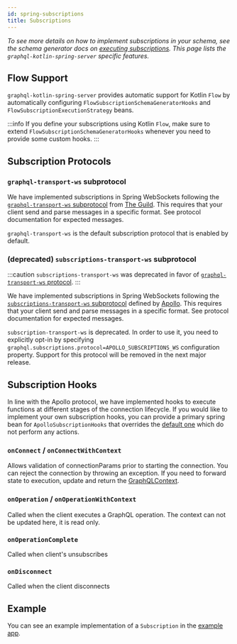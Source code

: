 ```yaml
---
id: spring-subscriptions
title: Subscriptions
---
```

_To see more details on how to implement subscriptions in your schema, see the schema generator docs on [executing subscriptions](../../schema-generator/execution/subscriptions.md).
This page lists the `graphql-kotlin-spring-server` specific features._

## Flow Support

`graphql-kotlin-spring-server` provides automatic support for Kotlin `Flow` by automatically configuring `FlowSubscriptionSchemaGeneratorHooks`
and `FlowSubscriptionExecutionStrategy` beans.

:::info
If you define your subscriptions using Kotlin `Flow`, make sure to extend `FlowSubscriptionSchemaGeneratorHooks` whenever you need to provide some custom hooks.
:::

## Subscription Protocols

### `graphql-transport-ws` subprotocol

We have implemented subscriptions in Spring WebSockets following the [`graphql-transport-ws` subprotocol](https://github.com/enisdenjo/graphql-ws)
from [The Guild](https://the-guild.dev/). This requires that your client send and parse messages in a specific format.
See protocol documentation for expected messages.

`graphql-transport-ws` is the default subscription protocol that is enabled by default.

### (deprecated) `subscriptions-transport-ws` subprotocol

:::caution
`subscriptions-transport-ws` was deprecated in favor of [`graphql-transport-ws` protocol](https://github.com/enisdenjo/graphql-ws).
:::

We have implemented subscriptions in Spring WebSockets following the [`subscriptions-transport-ws` subprotocol](https://github.com/apollographql/subscriptions-transport-ws/blob/master/PROTOCOL.md)
defined by [Apollo](https://www.apollographql.com/). This requires that your client send and parse messages in a specific
format. See protocol documentation for expected messages.

`subscription-transport-ws` is deprecated. In order to use it, you need to explicitly opt-in by specifying `graphql.subscriptions.protocol=APOLLO_SUBSCRIPTIONS_WS`
configuration property. Support for this protocol will be removed in the next major release.

## Subscription Hooks

In line with the Apollo protocol, we have implemented hooks to execute functions at different stages of the connection lifecycle.
If you would like to implement your own subscription hooks, you can provide a primary spring bean for `ApolloSubscriptionHooks` that overrides the [default one](./spring-beans.md) which do not perform any actions.

### `onConnect` / `onConnectWithContext`
Allows validation of connectionParams prior to starting the connection.
You can reject the connection by throwing an exception.
If you need to forward state to execution, update and return the [GraphQLContext](./spring-graphql-context.md).

### `onOperation` / `onOperationWithContext`
Called when the client executes a GraphQL operation. The context can not be updated here, it is read only.

### `onOperationComplete`
Called when client's unsubscribes

### `onDisconnect`
Called when the client disconnects

## Example

You can see an example implementation of a `Subscription` in the [example app](https://github.com/ExpediaGroup/graphql-kotlin/blob/master/examples/server/spring-server/src/main/kotlin/com/expediagroup/graphql/examples/server/spring/subscriptions/SimpleSubscription.kt).
